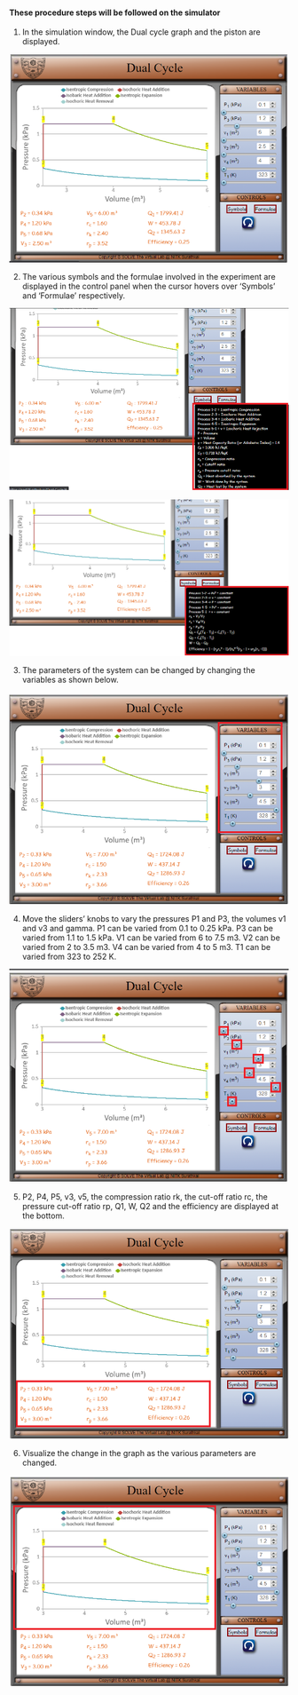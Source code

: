 #### These procedure steps will be followed on the simulator

1. In the simulation window, the Dual cycle graph and the piston are displayed.

![alt text](images/1.png)<br>

2. The various symbols and the formulae involved in the experiment are displayed in the control panel when the cursor hovers over ‘Symbols’ and ‘Formulae’ respectively.

![alt text](images/2.png)<br>

![alt text](images/3.png)<br>

3. The parameters of the system can be changed by changing the variables as shown below.<br>

![alt text](images/4.png)<br>

4. Move the sliders’ knobs to vary the pressures P1 and P3, the volumes v1 and v3 and gamma. P1 can be varied from 0.1 to 0.25 kPa. P3 can be varied from 1.1 to 1.5 kPa. V1 can be varied from 6 to 7.5 m3. V2 can be varied from 2 to 3.5 m3. V4 can be varied from 4 to 5 m3. T1 can be varied from 323 to 252 K.<br>

![alt text](images/5.png)<br>

5. P2, P4, P5, v3, v5, the compression ratio rk, the cut-off ratio rc, the pressure cut-off ratio rp, Q1, W, Q2 and the efficiency are displayed at the bottom.<br>

![alt text](images/6.png)<br>

6. Visualize the change in the graph as the various parameters are changed.

![alt text](images/7.png)<br>
